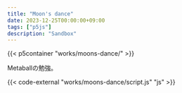 ```yaml
---
title: "Moon's dance"
date: 2023-12-25T00:00:00+09:00
tags: ["p5js"]
description: "Sandbox"
---
```


{{< p5container "works/moons-dance/" >}}

Metaballの勉強。

{{< code-external "works/moons-dance/script.js" "js" >}}
